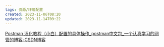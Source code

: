 ```yaml
---
tags: 资源/环境配置
created: 2023-11-06T08:20
updated: 2023-11-14T09:22
---
```

[Postman 汉化教程（小白）配置的具体操作_postman中文包_一个认真学习的网管的博客-CSDN博客](https://blog.csdn.net/zxz_zxz_zxz/article/details/130867975)